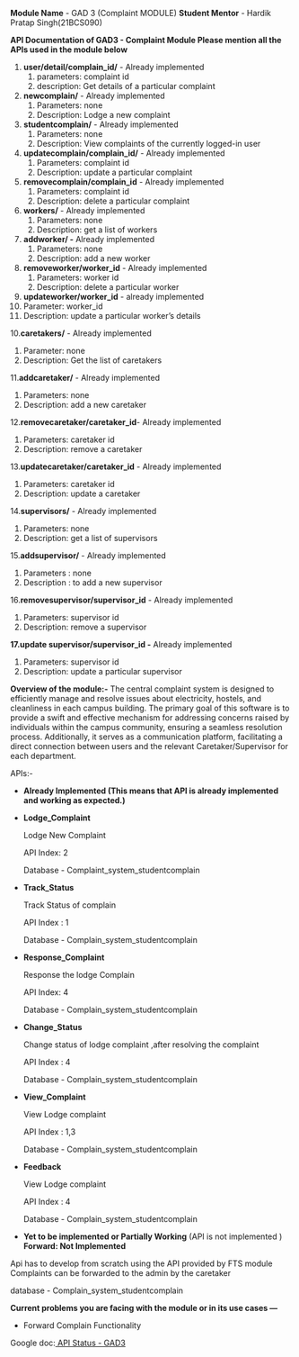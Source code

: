 ﻿**Module Name** - GAD 3 (Complaint MODULE) **Student Mentor** - Hardik Pratap Singh(21BCS090)

**API Documentation of GAD3 - Complaint Module Please mention all the APIs used in the module below**

1. **user/detail/complain\_id/** - Already implemented
   1. parameters: complaint id
   1. description: Get details of a particular complaint
1. **newcomplain/** - Already implemented
   1. Parameters: none
   1. Description: Lodge a new complaint
1. **studentcomplain/** - Already implemented
   1. Parameters: none
   1. Description: View complaints of the currently logged-in user
1. **updatecomplain/complain\_id/** - Already implemented
   1. Parameters: complaint id
   1. Description: update a particular complaint
1. **removecomplain/complain\_id** - Already implemented
   1. Parameters: complaint id
   1. Description: delete a particular complaint
1. **workers/** - Already implemented
   1. Parameters: none
   1. Description: get a list of workers
1. **addworker/ -** Already implemented
   1. Parameters: none
   1. Description: add a new worker
1. **removeworker/worker\_id** - Already implemented
   1. Parameters: worker id
   1. Description: delete a particular worker
1. **updateworker/worker\_id** - already implemented
1. Parameter: worker\_id
1. Description: update a particular worker’s details

10\.**caretakers/** - Already implemented

1. Parameter: none
1. Description: Get the list of caretakers

11\.**addcaretaker/** - Already implemented

1. Parameters: none
1. Description: add a new caretaker

12\.**removecaretaker/caretaker\_id**- Already implemented

1. Parameters: caretaker id
1. Description: remove a caretaker

13\.**updatecaretaker/caretaker\_id** - Already implemented

1. Parameters: caretaker id
1. Description: update a caretaker

14\.**supervisors/** - Already implemented

1. Parameters: none
1. Description: get a list of supervisors

15\.**addsupervisor/** - Already implemented

1. Parameters : none
1. Description : to add a new supervisor

16\.**removesupervisor/supervisor\_id** - Already implemented

1. Parameters: supervisor id
1. Description: remove a supervisor

**17.update supervisor/supervisor\_id -** Already implemented

1. Parameters: supervisor id
1. Description: update a particular supervisor

**Overview of the module:-** The central complaint system is designed to efficiently manage and resolve issues about electricity, hostels, and cleanliness in each campus building. The primary goal of this software is to provide a swift and effective mechanism for addressing concerns raised by individuals within the campus community, ensuring a seamless resolution process. Additionally, it serves as a communication platform, facilitating a direct connection between users and the relevant Caretaker/Supervisor for each department.

APIs:-

- **Already Implemented (**This means that API is already implemented and working as expected.**)**
- **Lodge\_Complaint**

  Lodge New Complaint

  API Index: 2

  Database - Complaint\_system\_studentcomplain

- **Track\_Status**

  Track Status of complain

  API Index : 1

  Database - Complain\_system\_studentcomplain

- **Response\_Complaint**

  Response the lodge Complain

  API Index: 4

  Database - Complain\_system\_studentcomplain

- **Change\_Status**

  Change status of lodge complaint ,after resolving the complaint

  API Index : 4

  Database - Complain\_system\_studentcomplain

- **View\_Complaint**

  View Lodge complaint

  API Index : 1,3

  Database - Complain\_system\_studentcomplain

- **Feedback**

  View Lodge complaint

  API Index : 4

  Database - Complain\_system\_studentcomplain

- **Yet to be implemented or Partially Working** (API is not implemented ) **Forward: Not Implemented**

Api has to develop from scratch using the API provided by FTS module Complaints can be forwarded to the admin by the caretaker

database - Complain\_system\_studentcomplain

**Current problems you are facing with the module or in its use cases —**

- Forward Complain Functionality

Google doc:[ API Status - GAD3](https://docs.google.com/document/d/1wd8fYVKhvaygebrva4bh33ZsFIuG8jmE6VmxOIk2biI/edit)
